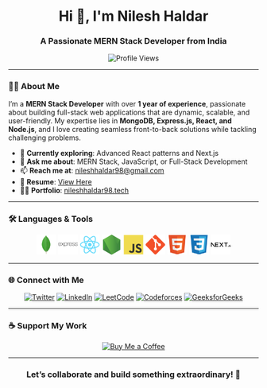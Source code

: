 <h1 align="center">Hi 👋, I'm Nilesh Haldar</h1>
<h3 align="center">A Passionate MERN Stack Developer from India</h3>

<p align="center">
  <img src="https://komarev.com/ghpvc/?username=nileshhaldar98&label=Profile%20Views&color=0e75b6&style=flat" alt="Profile Views" />
</p>

---

### 👨‍💻 About Me

I’m a **MERN Stack Developer** with over **1 year of experience**, passionate about building full-stack web applications that are dynamic, scalable, and user-friendly. My expertise lies in **MongoDB, Express.js, React, and Node.js**, and I love creating seamless front-to-back solutions while tackling challenging problems.

- 🌱 **Currently exploring**: Advanced React patterns and Next.js  
- 💬 **Ask me about**: MERN Stack, JavaScript, or Full-Stack Development  
- 📫 **Reach me at**: [nileshhaldar98@gmail.com](mailto:nileshhaldar98@gmail.com)  
- 📄 **Resume**: [View Here](https://drive.google.com/file/d/1zs5G9zX6m7twtc--5hVURapdB1k6Wozn/view)  
- 👨‍💻 **Portfolio**: [nileshhaldar98.tech](https://www.nileshhaldar98.tech)  

---

### 🛠️ Languages & Tools

<p align="center">
  <a href="https://www.mongodb.com" target="_blank"><img src="https://raw.githubusercontent.com/devicons/devicon/master/icons/mongodb/mongodb-original.svg" alt="MongoDB" width="40" height="40"/></a>
  <a href="https://expressjs.com" target="_blank"><img src="https://raw.githubusercontent.com/devicons/devicon/master/icons/express/express-original-wordmark.svg" alt="Express.js" width="40" height="40"/></a>
  <a href="https://reactjs.org" target="_blank"><img src="https://raw.githubusercontent.com/devicons/devicon/master/icons/react/react-original.svg" alt="React" width="40" height="40"/></a>
  <a href="https://nodejs.org" target="_blank"><img src="https://raw.githubusercontent.com/devicons/devicon/master/icons/nodejs/nodejs-original.svg" alt="Node.js" width="40" height="40"/></a>
  <a href="https://developer.mozilla.org/en-US/docs/Web/JavaScript" target="_blank"><img src="https://raw.githubusercontent.com/devicons/devicon/master/icons/javascript/javascript-original.svg" alt="JavaScript" width="40" height="40"/></a>
  <a href="https://git-scm.com" target="_blank"><img src="https://raw.githubusercontent.com/devicons/devicon/master/icons/git/git-original.svg" alt="Git" width="40" height="40"/></a>
  <a href="https://www.w3.org/html" target="_blank"><img src="https://raw.githubusercontent.com/devicons/devicon/master/icons/html5/html5-original.svg" alt="HTML5" width="40" height="40"/></a>
  <a href="https://www.w3.org/Style/CSS" target="_blank"><img src="https://raw.githubusercontent.com/devicons/devicon/master/icons/css3/css3-original.svg" alt="CSS3" width="40" height="40"/></a>
  <a href="https://nextjs.org" target="_blank"><img src="https://raw.githubusercontent.com/devicons/devicon/master/icons/nextjs/nextjs-original-wordmark.svg" alt="Next.js" width="40" height="40"/></a>
</p>

---


### 🌐 Connect with Me

<p align="center">
  <a href="https://twitter.com/nileshhaldar98" target="_blank"><img src="https://img.shields.io/badge/Twitter-1DA1F2?style=for-the-badge&logo=twitter&logoColor=white" alt="Twitter" /></a>
  <a href="https://linkedin.com/in/nileshhaldar98" target="_blank"><img src="https://img.shields.io/badge/LinkedIn-0077B5?style=for-the-badge&logo=linkedin&logoColor=white" alt="LinkedIn" /></a>
  <a href="https://leetcode.com/nileshhaldar98" target="_blank"><img src="https://img.shields.io/badge/LeetCode-FFA116?style=for-the-badge&logo=leetcode&logoColor=white" alt="LeetCode" /></a>
  <a href="https://codeforces.com/profile/nileshhaldar98" target="_blank"><img src="https://img.shields.io/badge/Codeforces-1F8ACB?style=for-the-badge&logo=codeforces&logoColor=white" alt="Codeforces" /></a>
  <a href="https://auth.geeksforgeeks.org/user/nileshhaldar98" target="_blank"><img src="https://img.shields.io/badge/GeeksforGeeks-19BC9C?style=for-the-badge&logo=geeksforgeeks&logoColor=white" alt="GeeksforGeeks" /></a>
</p>

---

### ☕ Support My Work

<p align="center">
  <a href="https://www.buymeacoffee.com/nileshhaldar98" target="_blank">
    <img src="https://cdn.buymeacoffee.com/buttons/v2/default-orange.png" height="50" width="210" alt="Buy Me a Coffee" />
  </a>
</p>

---

<h3 align="center">Let’s collaborate and build something extraordinary! 🚀</h3>
